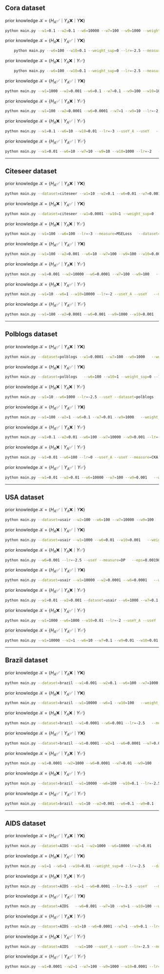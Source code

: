 ## Cora dataset
prior knowledge $\mathcal{K}=\{ H_A ✅ ｜ Y_A ❌ ｜ Y ❌\}$
```bash
python main.py --w1=0.1 --w2=0.1 --w6=10000 --w7=100 --w9=1000 --weight_sup=0 --lr=-2.5 --useH_A --measure=MSELoss
```

prior knowledge $\mathcal{K}=\{ H_A ❌ ｜ Y_A ✅ ｜ Y ❌\}$
```bash
    python main.py --w6=100 --w10=0.1 --weight_sup=0 --lr=-2.5 --measure=KL   --useY_A
```

prior knowledge $\mathcal{K}=\{ H_A ❌ ｜ Y_A ❌ ｜ Y ✅\}$
```bash
    python main.py --w6=100 --w10=0.1 --weight_sup=0 --lr=-2.5 --measure=KL   --useY_A
```

prior knowledge $\mathcal{K}=\{ H_A ✅ ｜ Y_A ✅ ｜ Y ❌\}$
```bash
python main.py --w1=1000 --w2=0.001 --w6=0.1 --w7=0.1 --w9=100 --w10=100   --weight_sup=0 --lr=-2 --measure=MSELoss --useH_A --useY_A
```

prior knowledge $\mathcal{K}=\{ H_A ✅ ｜ Y_A ❌ ｜ Y ✅\}$
```bash
python main.py --w1=100 --w2=0.0001 --w6=0.0001 --w7=1 --w9=10 --lr=-2   --useH_A --useY --measure=MSELoss
```

prior knowledge $\mathcal{K}=\{ H_A ❌ ｜ Y_A ✅ ｜ Y ✅\}$
```bash
python main.py --w1=0.1 --w6=10 --w10=0.01 --lr=-3 --useY_A --useY   --measure=MSELoss
```

prior knowledge $\mathcal{K}=\{ H_A ✅ ｜ Y_A ✅ ｜ Y ✅\}$
```bash
python main.py --w1=0.01 --w6=10 --w7=10 --w9=10 --w10=1000 --lr=-2   --useH_A --useY_A --useY --measure=MSELoss
```

___

## Citeseer dataset
prior knowledge $\mathcal{K}=\{ H_A ✅ ｜ Y_A ❌ ｜ Y ❌\}$
```bash
python main.py --dataset=citeseer --w1=10 --w2=0.1 --w6=0.01 --w7=0.001   --w9=10 --weight_sup=0 --lr=-2.5 --useH_A --measure=KL
```

prior knowledge $\mathcal{K}=\{ H_A ❌ ｜ Y_A ✅ ｜ Y ❌\}$
```bash
python main.py --dataset=citeseer --w1=0.0001 --w10=1 --weight_sup=0   --lr=-1.5 --useY_A --measure=KL
```

prior knowledge $\mathcal{K}=\{ H_A ❌ ｜ Y_A ❌ ｜ Y ✅\}$
```bash
python main.py --w1=100 --w6=100 --lr=-3 --measure=MSELoss   --dataset=citeseer --useY
```

prior knowledge $\mathcal{K}=\{ H_A ✅ ｜ Y_A ✅ ｜ Y ❌\}$
```bash
python main.py --w1=100 --w2=0.001 --w6=10 --w7=100 --w9=100 --w10=0.001   --weight_sup=0 --lr=-2.5 --dataset=citeseer --measure=MSELoss --useH_A   --useY_A
```

prior knowledge $\mathcal{K}=\{ H_A ✅ ｜ Y_A ❌ ｜ Y ✅\}$
```bash
python main.py --w1=0.001 --w2=10000 --w6=0.0001 --w7=100 --w9=100   --lr=-1 --dataset=citeseer --measure=KL --useH_A --useY
```

prior knowledge $\mathcal{K}=\{ H_A ❌ ｜ Y_A ✅ ｜ Y ✅\}$
```bash
python main.py --w1=10 --w6=1 --w10=10000 --lr=-2 --useY_A --useY   --measure=KL --dataset=citeseer
```

prior knowledge $\mathcal{K}=\{ H_A ✅ ｜ Y_A ✅ ｜ Y ✅\}$
```bash
python main.py --w1=100 --w2=0.0001 --w6=0.001 --w9=1000 --w10=0.001   --lr=-1.5 --useH_A --useY_A --useY --dataset=citeseer --measure=KL
```


___

## Polblogs dataset

prior knowledge $\mathcal{K}=\{ H_A ✅ ｜ Y_A ❌ ｜ Y ❌\}$
```bash
python main.py --dataset=polblogs --w1=0.0001 --w7=100 --w9=1000   --weight_sup=0 --lr=-2.5 --measure=KL --useH_A
```

prior knowledge $\mathcal{K}=\{ H_A ❌ ｜ Y_A ✅ ｜ Y ❌\}$
```bash
python main.py --dataset=polblogs   --w6=100 --w10=1 --weight_sup=0 --lr=-2.5 --measure=DP --useY_A
```

prior knowledge $\mathcal{K}=\{ H_A ❌ ｜ Y_A ❌ ｜ Y ✅\}$
```bash
python main.py --w1=10 --w6=1000 --lr=-2.5 --useY --dataset=polblogs   --measure=MSELoss
```
prior knowledge $\mathcal{K}=\{ H_A ✅ ｜ Y_A ✅ ｜ Y ❌\}$
```bash
python main.py --w1=100 --w2=1 --w6=0.1 --w7=0.01 --w9=1000   --weight_sup=0 --lr=-3 --useH_A --useY_A --measure=MSELoss --dataset=polblogs
```
prior knowledge $\mathcal{K}=\{ H_A ✅ ｜ Y_A ❌ ｜ Y ✅\}$
```bash
python main.py --w1=0.1 --w2=0.01 --w6=100 --w7=10000 --w9=0.001 --lr=-1   --useH_A --useY --dataset=polblogs --measure=HSIC
```
prior knowledge $\mathcal{K}=\{ H_A ❌ ｜ Y_A ✅ ｜ Y ✅\}$
```bash
python main.py --w1=0.01 --w6=100 --lr=0 --useY_A --useY --measure=CKA   --dataset=polblogs
```
prior knowledge $\mathcal{K}=\{ H_A ✅ ｜ Y_A ✅ ｜ Y ✅\}$
```bash
python main.py --w1=0.01 --w2=0.01 --w6=10000 --w7=100 --w9=0.001   --w10=1000 --lr=-2.5 --dataset=polblogs --useH_A --useY_A --useY
```

___

## USA dataset

prior knowledge $\mathcal{K}=\{ H_A ✅ ｜ Y_A ❌ ｜ Y ❌\}$
```bash
python main.py --dataset=usair --w2=100 --w6=100 --w7=10000 --w9=100   --weight_sup=0 --lr=-3 --useH_A --measure=MSELoss
```

prior knowledge $\mathcal{K}=\{ H_A ❌ ｜ Y_A ✅ ｜ Y ❌\}$
```bash
python main.py --dataset=usair --w1=1000 --w6=0.01 --w10=0.001   --weight_sup=0 --lr=-2 --useY_A --measure=MSELoss
```

prior knowledge $\mathcal{K}=\{ H_A ❌ ｜ Y_A ❌ ｜ Y ✅\}$
```bash
python main.py --w6=0.001 --lr=-2.5 --useY --measure=DP   --eps=0.001986024928134464 --dataset=usair
```
prior knowledge $\mathcal{K}=\{ H_A ✅ ｜ Y_A ✅ ｜ Y ❌\}$
```bash
python main.py --dataset=usair --w1=10000 --w2=0.0001 --w6=0.0001   --w7=0.0001 --w9=0.01 --w10=0.0001 --weight_sup=0 --lr=-2.5 --useH_A --useY_A
```
prior knowledge $\mathcal{K}=\{ H_A ✅ ｜ Y_A ❌ ｜ Y ✅\}$
```bash
python main.py --w1=0.01 --w2=0.001 --dataset=usair --w6=1000 --w7=0.1   --w9=0.001 --lr=-2.5 --useH_A --useY --eps=0.01189830603305939
```
prior knowledge $\mathcal{K}=\{ H_A ❌ ｜ Y_A ✅ ｜ Y ✅\}$
```bash
python main.py --w1=1000 --w6=1000 --w10=0.01 --lr=-2 --useY_A --useY   --measure=CKA
```
prior knowledge $\mathcal{K}=\{ H_A ✅ ｜ Y_A ✅ ｜ Y ✅\}$
```bash
python main.py --w1=10000 --w2=1 --w6=10 --w7=0.1 --w9=0.01 --w10=0.01   --lr=0 --useH_A --useY_A --useY --measure=DP    --eps=-0.010192774962135321
```

___

## Brazil dataset

prior knowledge $\mathcal{K}=\{ H_A ✅ ｜ Y_A ❌ ｜ Y ❌\}$
```bash
python main.py --dataset=brazil --w1=0.001 --w2=0.1 --w6=100 --w7=1000   --w9=0.01 --weight_sup=0 --lr=-1 --useH_A --measure=KL
```

prior knowledge $\mathcal{K}=\{ H_A ❌ ｜ Y_A ✅ ｜ Y ❌\}$
```bash
python main.py --dataset=brazil --w1=10000 --w6=1 --w10=100   --weight_sup=0 --lr=-2.5 --useY_A --measure=MSELoss
```

prior knowledge $\mathcal{K}=\{ H_A ❌ ｜ Y_A ❌ ｜ Y ✅\}$
```bash
python main.py --dataset=brazil --w1=0.0001 --w6=0.001 --lr=-2.5   --measure=KDE --useY
```
prior knowledge $\mathcal{K}=\{ H_A ✅ ｜ Y_A ✅ ｜ Y ❌\}$
```bash
python main.py --dataset=brazil --w1=0.0001 --w2=1 --w6=0.0001 --w7=0.001   --w9=100 --w10=1000 --weight_sup=0 --lr=-2.5 --measure=MSELoss --useH_A   --useY_A
```
prior knowledge $\mathcal{K}=\{ H_A ✅ ｜ Y_A ❌ ｜ Y ✅\}$
```bash
python main.py --w1=0.0001 --w2=1000 --w6=0.0001 --w7=0.01 --w9=100   --lr=-2.5 --useH_A --useY --dataset=brazil    --eps=0.0358789606415271
```
prior knowledge $\mathcal{K}=\{ H_A ❌ ｜ Y_A ✅ ｜ Y ✅\}$
```bash
python main.py --dataset=brazil --w1=10000 --w6=100 --w10=0.1 --lr=-2.5   --useY_A --useY --measure=DP
```
prior knowledge $\mathcal{K}=\{ H_A ✅ ｜ Y_A ✅ ｜ Y ✅\}$
```bash
python main.py --dataset=brazil --w1=10 --w2=0.001 --w6=0.1 --w9=0.1   --w10=100 --lr=0 --useH_A --useY_A --useY --measure=KL   --eps=0.077458886396933
```

___

## AIDS dataset

prior knowledge $\mathcal{K}=\{ H_A ✅ ｜ Y_A ❌ ｜ Y ❌\}$
```bash
python main.py --dataset=AIDS --w1=1 --w2=1000 --w6=10000 --w7=0.01   --w9=1000 --weight_sup=0 --lr=-3 --useH_A --measure=KL
```

prior knowledge $\mathcal{K}=\{ H_A ❌ ｜ Y_A ✅ ｜ Y ❌\}$
```bash
python main.py --w1=1 --w6=1 --w10=0.01 --weight_sup=0 --lr=-2.5   --dataset=AIDS --useY_A --measure=MSELoss
```

prior knowledge $\mathcal{K}=\{ H_A ❌ ｜ Y_A ❌ ｜ Y ✅\}$
```bash
python main.py --dataset=AIDS --w1=1 --w6=0.0001 --lr=-2.5 --useY   --measure=CKA
```

prior knowledge $\mathcal{K}=\{ H_A ✅ ｜ Y_A ✅ ｜ Y ❌\}$
```bash
python main.py --dataset=AIDS   --w6=0.001 --w7=10 --w9=1 --w10=100 --weight_sup=0 --lr=0 --useH_A --useY_A   --measure=MSELoss
```

prior knowledge $\mathcal{K}=\{ H_A ✅ ｜ Y_A ❌ ｜ Y ✅\}$
```bash
python main.py --dataset=AIDS --w1=10 --w6=0.0001 --w7=1 --w9=0.1 --lr=-1   --useH_A --useY --measure=MSELoss
```

prior knowledge $\mathcal{K}=\{ H_A ❌ ｜ Y_A ✅ ｜ Y ✅\}$
```bash
python main.py --dataset=AIDS   --w1=100 --useY_A --useY --lr=-2.5 --measure=MSELoss
```

prior knowledge $\mathcal{K}=\{ H_A ✅ ｜ Y_A ✅ ｜ Y ✅\}$
```bash
python main.py --w1=0.0001 --w2=1 --w7=100 --w9=1000 --w10=0.0001 --lr=-3   --measure=KL --useH_A --useY_A --useY --dataset=AIDS
```